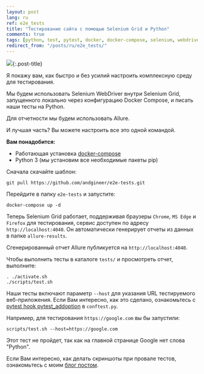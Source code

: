 ```yaml
---
layout: post
lang: ru
ref: e2e_tests
title: "Тестирование сайта с помощью Selenium Grid и Python"
comments: true
tags: [python, test, pytest, docker, docker-compose, selenium, webdriver, allure]
redirect_from: "/posts/ru/e2e_tests/"
---
```

![](/images/allure-report.png){:.post-title}

Я покажу вам, как быстро и без усилий настроить комплексную среду для тестирования.

Мы будем использовать Selenium WebDriver внутри Selenium Grid, запущенного локально через конфигурацию Docker Compose, 
и писать наши тесты на Python.

Для отчетности мы будем использовать Allure.

И лучшая часть? Вы можете настроить все это одной командой.

**Вам понадобится:**
- Работающая установка [docker-compose](https://docs.docker.com/compose/install/)
- Python 3 (мы установим все необходимые пакеты pip)

Сначала скачайте шаблон:

```
git pull https://github.com/andgineer/e2e-tests.git
```

Перейдите в папку `e2e-tests` и запустите:

```
docker-compose up -d
```

Теперь Selenium Grid работает, поддерживая браузеры `Chrome`, `MS Edge` и `Firefox` для тестирования, 
сервис доступен по адресу `http://localhost:4040`.
Он автоматически генерирует отчеты из данных в папке `allure-results`.

Сгенерированный отчет Allure публикуется на `http://localhost:4040`.

Чтобы выполнить тесты в каталоге `tests/` и просмотреть отчет, выполните:

```
. ./activate.sh
./scripts/test.sh
```

Наши тесты включают параметр `--host` для указания URL тестируемого веб-приложения.
Если Вам интересно, как это сделано, ознакомьтесь с 
[pytest hook pytest_addoption](https://docs.pytest.org/en/latest/how-to/writing_hook_functions.html#using-hooks-in-pytest-addoption) 
в `conftest.py`.

Например, для тестирования `https://google.com` вы бы запустили:

```
scripts/test.sh --host=https://google.com
```

Этот тест не пройдет, так как на главной странице Google нет слова "Python".

Если Вам интересно, как делать скриншоты при провале тестов, ознакомьтесь с моим 
[блог постом](https://sorokin.engineer/posts/ru/pytest_allure_selenium_auto_screenshot.html).
